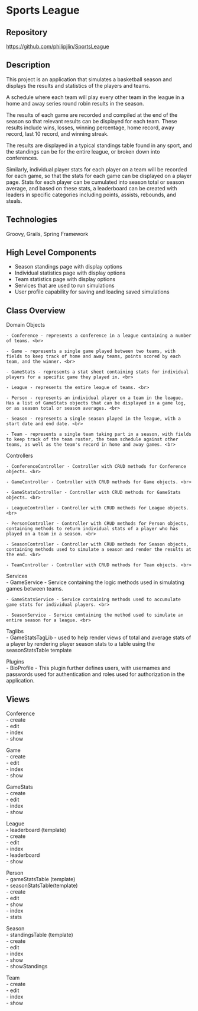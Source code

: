 # Sports League


## Repository
<https://github.com/philipjlin/SportsLeague>


## Description
This project is an application that simulates a basketball season and displays
the results and statistics of the players and teams.

A schedule where each team will play every other team in the league in a home and away series round robin results in the season.

The results of each game are recorded and compiled at the end of the season so that relevant results can be displayed for each team. These results include wins, losses, winning percentage, home record, away record, last 10 record, and winning streak.

The results are displayed in a typical standings table found in any sport, and the standings can be for the entire league, or broken down into conferences.

Similarly, individual player stats for each player on a team will be recorded for each game, so that the stats for each game can be displayed on a player page. Stats for each player can be cumulated into season total or season average, and based on these stats, a leaderboard can be created with leaders in specific categories including points, assists, rebounds, and steals.


## Technologies
Groovy, Grails, Spring Framework


## High Level Components
* Season standings page with display options
* Individual statistics page with display options
* Team statistics page with display options
* Services that are used to run simulations
* User profile capability for saving and loading saved simulations


## Class Overview
Domain Objects <br>

    - Conference - represents a conference in a league containing a number of teams. <br>

    - Game - represents a single game played between two teams, with fields to keep track of home and away teams, points scored by each team, and the winner. <br>

    - GameStats - represents a stat sheet containing stats for individual players for a specific game they played in. <br>

    - League - represents the entire league of teams. <br>

    - Person - represents an individual player on a team in the league. Has a list of GameStats objects that can be displayed in a game log, or as season total or season averages. <br>

    - Season - represents a single season played in the league, with a start date and end date. <br>

    - Team - represents a single team taking part in a season, with fields to keep track of the team roster, the team schedule against other teams, as well as the team's record in home and away games. <br>


Controllers <br>

    - ConferenceController - Controller with CRUD methods for Conference objects. <br>

    - GameController - Controller with CRUD methods for Game objects. <br>

    - GameStatsController - Controller with CRUD methods for GameStats objects. <br>

    - LeagueController - Controller with CRUD methods for League objects. <br>

    - PersonController - Controller with CRUD methods for Person objects, containing methods to return individual stats of a player who has played on a team in a season. <br>

    - SeasonController - Controller with CRUD methods for Season objects, containing methods used to simulate a season and render the results at the end. <br>

    - TeamController - Controller with CRUD methods for Team objects. <br>


Services <br>
    - GameService - Service containing the logic methods used in simulating games between teams. <br>

    - GameStatsService - Service containing methods used to accumulate game stats for individual players. <br>

    - SeasonService - Service containing the method used to simulate an entire season for a league. <br>

Taglibs <br>
    - GameStatsTagLib - used to help render views of total and average stats of a player by rendering player season stats to a table using the seasonStatsTable template <br>

Plugins <br>
    - BioProfile - This plugin further defines users, with usernames and passwords used for authentication and roles used for authorization in the application.


## Views
Conference <br>
    - create <br>
    - edit <br>
    - index <br>
    - show <br>

Game <br>
    - create <br>
    - edit <br>
    - index <br>
    - show <br>

GameStats <br>
    - create <br>
    - edit <br>
    - index <br>
    - show <br>

League <br>
    - leaderboard (template) <br>
    - create <br>
    - edit <br>
    - index <br>
    - leaderboard <br>
    - show <br>

Person <br>
    - gameStatsTable (template) <br>
    - seasonStatsTable(template) <br>
    - create <br>
    - edit <br>
    - show <br>
    - index <br>
    - stats <br>

Season <br>
    - standingsTable (template) <br>
    - create <br>
    - edit <br>
    - index <br>
    - show <br>
    - showStandings <br>

Team <br>
    - create <br>
    - edit <br>
    - index <br>
    - show <br>
